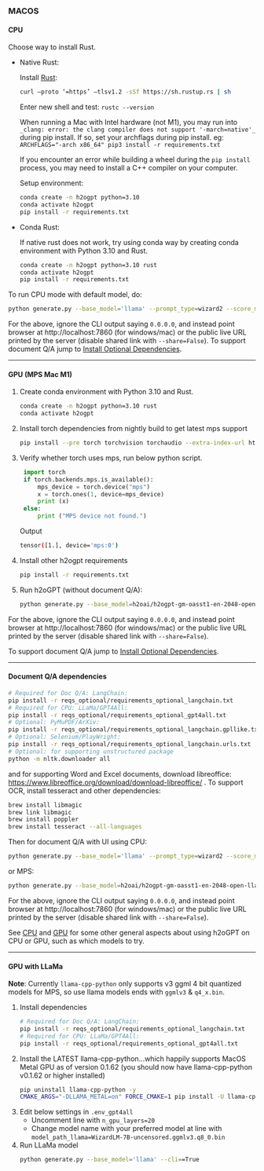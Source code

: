 ### MACOS

#### CPU

Choose way to install Rust.

* Native Rust:

    Install [Rust](https://www.geeksforgeeks.org/how-to-install-rust-in-macos/):

    ```bash
    curl –proto ‘=https’ –tlsv1.2 -sSf https://sh.rustup.rs | sh
    ```

    Enter new shell and test: `rustc --version`

    When running a Mac with Intel hardware (not M1), you may run
    into `_clang: error: the clang compiler does not support '-march=native'_` during pip install.
    If so, set your archflags during pip install. eg: `ARCHFLAGS="-arch x86_64" pip3 install -r requirements.txt`

    If you encounter an error while building a wheel during the `pip install` process, you may need to install a C++
    compiler on your computer.

    Setup environment:
    ```bash
    conda create -n h2ogpt python=3.10
    conda activate h2ogpt
    pip install -r requirements.txt
  ```

* Conda Rust:

    If native rust does not work, try using conda way by creating conda environment with Python 3.10 and Rust.
    ```bash
    conda create -n h2ogpt python=3.10 rust
    conda activate h2ogpt
    pip install -r requirements.txt
    ```
To run CPU mode with default model, do:
```bash
python generate.py --base_model='llama' --prompt_type=wizard2 --score_model=None --langchain_mode='UserData' --user_path=user_path
```
For the above, ignore the CLI output saying `0.0.0.0`, and instead point browser at http://localhost:7860 (for windows/mac) or the public live URL printed by the server (disable shared link with `--share=False`).   To support document Q/A jump to [Install Optional Dependencies](#document-qa-dependencies).

---

#### GPU (MPS Mac M1)

1. Create conda environment with Python 3.10 and Rust.
   ```bash
   conda create -n h2ogpt python=3.10 rust
   conda activate h2ogpt
   ```
2. Install torch dependencies from nightly build to get latest mps support
   ```bash
   pip install --pre torch torchvision torchaudio --extra-index-url https://download.pytorch.org/whl/nightly/cpu
   ```
3. Verify whether torch uses mps, run below python script.
   ```python
    import torch
    if torch.backends.mps.is_available():
        mps_device = torch.device("mps")
        x = torch.ones(1, device=mps_device)
        print (x)
    else:
        print ("MPS device not found.")
   ```
   Output
    ```bash
    tensor([1.], device='mps:0')
    ```
4. Install other h2ogpt requirements
    ```bash
   pip install -r requirements.txt
    ```
5. Run h2oGPT (without document Q/A):
    ```bash
    python generate.py --base_model=h2oai/h2ogpt-gm-oasst1-en-2048-open-llama-7b --cli=True
    ```
For the above, ignore the CLI output saying `0.0.0.0`, and instead point browser at http://localhost:7860 (for windows/mac) or the public live URL printed by the server (disable shared link with `--share=False`).

To support document Q/A jump to [Install Optional Dependencies](#document-qa-dependencies).

---

#### Document Q/A dependencies

```bash
# Required for Doc Q/A: LangChain:
pip install -r reqs_optional/requirements_optional_langchain.txt
# Required for CPU: LLaMa/GPT4All:
pip install -r reqs_optional/requirements_optional_gpt4all.txt
# Optional: PyMuPDF/ArXiv:
pip install -r reqs_optional/requirements_optional_langchain.gpllike.txt
# Optional: Selenium/PlayWright:
pip install -r reqs_optional/requirements_optional_langchain.urls.txt
# Optional: for supporting unstructured package
python -m nltk.downloader all
```
and for supporting Word and Excel documents, download libreoffice: https://www.libreoffice.org/download/download-libreoffice/ .
To support OCR, install tesseract and other dependencies:
```bash
brew install libmagic
brew link libmagic
brew install poppler
brew install tesseract --all-languages
```

Then for document Q/A with UI using CPU:
```bash
python generate.py --base_model='llama' --prompt_type=wizard2 --score_model=None --langchain_mode='UserData' --user_path=user_path
```
or MPS:
```bash
python generate.py --base_model=h2oai/h2ogpt-gm-oasst1-en-2048-open-llama-7b --langchain_mode=MyData --score_model=None
```
For the above, ignore the CLI output saying `0.0.0.0`, and instead point browser at http://localhost:7860 (for windows/mac) or the public live URL printed by the server (disable shared link with `--share=False`).

See [CPU](README_CPU.md) and [GPU](README_GPU.md) for some other general aspects about using h2oGPT on CPU or GPU, such as which models to try.

---

#### GPU with LLaMa

**Note**: Currently `llama-cpp-python` only supports v3 ggml 4 bit quantized models for MPS, so use llama models ends with `ggmlv3` & `q4_x.bin`.

1. Install dependencies
    ```bash
    # Required for Doc Q/A: LangChain:
    pip install -r reqs_optional/requirements_optional_langchain.txt
    # Required for CPU: LLaMa/GPT4All:
    pip install -r reqs_optional/requirements_optional_gpt4all.txt
    ```
2. Install the LATEST llama-cpp-python...which happily supports MacOS Metal GPU as of version 0.1.62 (you should now have llama-cpp-python v0.1.62 or higher installed)
    ```bash
    pip uninstall llama-cpp-python -y
    CMAKE_ARGS="-DLLAMA_METAL=on" FORCE_CMAKE=1 pip install -U llama-cpp-python --no-cache-dir
    ```
3. Edit below settings in `.env_gpt4all`
    - Uncomment line with `n_gpu_layers=20`
    - Change model name with your preferred model at line with `model_path_llama=WizardLM-7B-uncensored.ggmlv3.q8_0.bin`
4. Run LLaMa model
    ```bash
    python generate.py --base_model='llama' --cli==True
    ```
